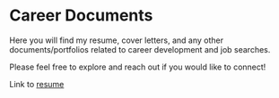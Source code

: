 # Career Documents
Here you will find my resume, cover letters, and any other documents/portfolios related to career development and job searches.  

Please feel free to explore and reach out if you would like to connect!

Link to [resume](https://smcmillan28.github.io/resume/)
